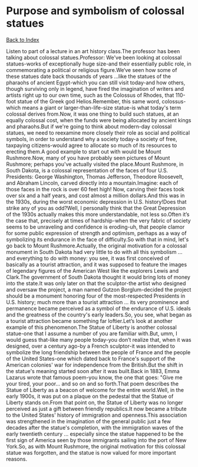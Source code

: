 # Purpose and symbolism of colossal statues
[Back to Index](https://github.com/windows10010/tpoExtractor/blob/master/README.md)

Listen to part of a lecture in an art history class.The professor has been talking about colossal statues.Professor:
 We've been looking at colossal statues-works of exceptionally huge 
size-and their essentially public role, in commemorating a political or 
religious figure.We‘ve seen how some of these statues date 
back thousands of years …like the statues of the pharaohs of ancient 
Egypt-which you can still visit today-and how others, though surviving 
only in legend, have fired the imagination of writers and artists right 
up to our own time, such as the Colossus of Rhodes, that 110-foot statue
 of the Greek god Helios.Remember, this same word, 
colossus-which means a giant or larger-than-life-size statue-is what 
today's term colossal derives from.Now, it was one 
thing to build such statues, at an equally colossal cost, when the funds
 were being allocated by ancient kings and pharaohs.But if 
we're going to think about modern-day colossal statues, we need to 
reexamine more closely their role as social and political symbols, in 
order to understand why a society today-a society of free, taxpaying 
citizens-would agree to allocate so much of its resources to erecting 
them.A good example to start out with would be Mount 
Rushmore.Now, many of you have probably seen pictures of 
Mount Rushmore; perhaps you've actually visited the place.Mount Rushmore, in South Dakota, is a colossal representation 
of the faces of four U.S. Presidents: George Washington, Thomas 
Jefferson, Theodore Roosevelt, and Abraham Lincoln, carved directly into
 a mountain.Imagine: each of those faces in the rock is over 
60 feet high! Now, carving their faces took over six and a half years, 
and cost almost a million dollars.And this was in the 1930s, 
during the worst economic depression in U.S. history!Does 
that strike any of you as odd?Well, I personally 
think that the Great Depression of the 1930s actually makes this more 
understandable, not less so.Often it’s the case that, 
precisely at times of hardship-when the very fabric of society seems to 
be unraveling and confidence is eroding-uh, that people clamor for some 
public expression of strength and optimism, perhaps as a way of 
symbolizing its endurance in the face of difficulty.So
 with that in mind, let's go back to Mount Rushmore.Actually,
 the original motivation for a colossal monument in South Dakota had 
very little to do with all this symbolism ... and everything to do with 
money: you see, it was first conceived of basically as a tourist 
attraction, and it was supposed to feature the images of legendary 
figures of the American West like the explorers Lewis and Clark.The government of South Dakota thought it would bring lots of 
money into the state.It was only later on that the 
sculptor-the artist who designed and oversaw the project, a man named 
Gutzon Borglum-decided the project should be a monument honoring four of
 the most-respected Presidents in U.S. history; much more than a tourist
 attraction ... its very prominence and permanence became perceived as a
 symbol of the endurance of U.S. ideals and the greatness of the 
country's early leaders.So, you see, what began as a tourist 
attraction became something far loftier.Let’s look at another example of this phenomenon.The
 Statue of Liberty is another colossal statue-one that I assume a 
number of you are familiar with.But, umm, I would guess 
that-like many people today-you don’t realize that, when it was 
designed, over a century ago-by a French sculptor-it was intended to 
symbolize the long friendship between the people of France and the 
people of the United States-one which dated back to France's support of 
the American colonies' war for independence from the British.But
 the shift in the statue's meaning started soon after it was built.Back in 1883, Emma Lazarus wrote that famous poem-you know, 
the one that goes: "Give me your tired, your poor... and so on and so 
forth.That poem describes the Statue of Liberty as a beacon 
of welcome for the entire world.Well, in the early 1900s, it 
was put on a plaque on the pedestal that the Statue of Liberty stands 
on.From that point on, the Statue of Liberty was no 
longer perceived as just a gift between friendly republics.It
 now became a tribute to the United States' history of immigration and 
openness.This association was strengthened in the 
imagination of the general public just a few decades after the statue's 
completion, with the immigration waves of the early twentieth century 
... especially since the statue happened to be the first sign of America
 seen by those immigrants sailing into the port of New York.So, as with Mount Rushmore, the original motivation for this 
colossal statue was forgotten, and the statue is now valued for more 
important reasons. 
